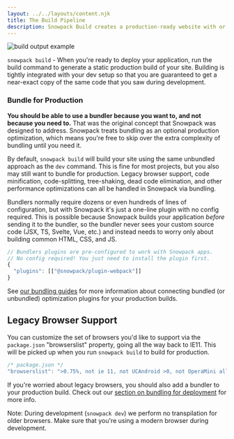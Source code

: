 ```yaml
---
layout: ../../layouts/content.njk
title: The Build Pipeline
description: Snowpack Build creates a production-ready website with or without a bundler
---
```


![build output example](/img/snowpack-build-example.png)

`snowpack build` - When you're ready to deploy your application, run the build command to generate a static production build of your site. Building is tightly integrated with your dev setup so that you are guaranteed to get a near-exact copy of the same code that you saw during development.

### Bundle for Production

**You should be able to use a bundler because you want to, and not because you need to.** That was the original concept that Snowpack was designed to address. Snowpack treats bundling as an optional production optimization, which means you're free to skip over the extra complexity of bundling until you need it.

By default, `snowpack build` will build your site using the same unbundled approach as the `dev` command. This is fine for most projects, but you also may still want to bundle for production. Legacy browser support, code minification, code-splitting, tree-shaking, dead code elimination, and other performance optimizations can all be handled in Snowpack via bundling.

Bundlers normally require dozens or even hundreds of lines of configuration, but with Snowpack it's just a one-line plugin with no config required. This is possible because Snowpack builds your application _before_ sending it to the bundler, so the bundler never sees your custom source code (JSX, TS, Svelte, Vue, etc.) and instead needs to worry only about building common HTML, CSS, and JS.

```js
// Bundlers plugins are pre-configured to work with Snowpack apps.
// No config required! You just need to install the plugin first.
{
  "plugins": [["@snowpack/plugin-webpack"]]
}
```

See [our bundling guides](/guides/optimize-and-bundle) for more information about connecting bundled (or unbundled) optimization plugins for your production builds.

## Legacy Browser Support

You can customize the set of browsers you'd like to support via the `package.json` "browserslist" property, going all the way back to IE11. This will be picked up when you run `snowpack build` to build for production.

```js
/* package.json */
"browserslist": ">0.75%, not ie 11, not UCAndroid >0, not OperaMini all",
```

If you're worried about legacy browsers, you should also add a bundler to your production build. Check out our [section on bundling for deployment](/guides/optimize-and-bundle) for more info.

Note: During development (`snowpack dev`) we perform no transpilation for older browsers. Make sure that you're using a modern browser during development.

